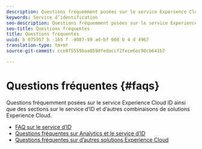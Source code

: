 ```yaml
---
description: Questions fréquemment posées sur le service Experience Cloud ID ainsi que des sections sur le service d’ID et d’autres combinaisons de solutions Experience Cloud.
keywords: Service d’identification
seo-description: Questions fréquemment posées sur le service Experience Cloud ID ainsi que des sections sur le service d’ID et d’autres combinaisons de solutions Experience Cloud.
seo-title: Questions fréquentes
title: Questions fréquentes
uuid: b 075957 b -165 f -4087-99 ad-bf 608 b 4 d 4967
translation-type: tm+mt
source-git-commit: cce8f5559baa0598fedaccf2fece6ec90cb641b7

---
```



# Questions fréquentes {#faqs}

Questions fréquemment posées sur le service Experience Cloud ID ainsi que des sections sur le service d’ID et d’autres combinaisons de solutions Experience Cloud.

* [FAQ sur le service d’ID](ecid-faq.md)
* [Questions fréquentes sur Analytics et le service d’ID](ecid-analytics-faq.md)
* [Questions fréquentes sur d’autres solutions Experience Cloud](ecid-other-faq.md)
